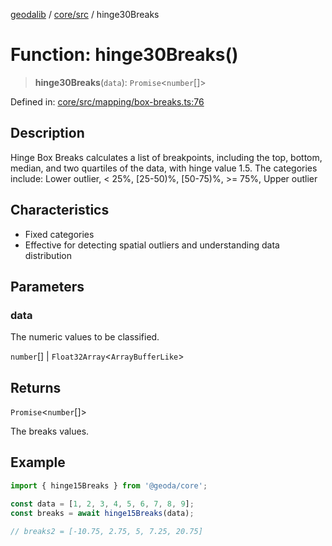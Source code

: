 [geodalib](../../../modules.md) / [core/src](../index.md) / hinge30Breaks

# Function: hinge30Breaks()

> **hinge30Breaks**(`data`): `Promise`\<`number`[]\>

Defined in: [core/src/mapping/box-breaks.ts:76](https://github.com/GeoDaCenter/geoda-lib/blob/9716a45cca9cf3b644d6187deeb842d47f2b7a3a/js/packages/core/src/mapping/box-breaks.ts#L76)

## Description
Hinge Box Breaks calculates a list of breakpoints, including the top, bottom, median, and two quartiles of the data, with hinge value 1.5.
The categories include: Lower outlier, < 25%, [25-50)%, [50-75)%, >= 75%, Upper outlier

## Characteristics
- Fixed categories
- Effective for detecting spatial outliers and understanding data distribution

## Parameters

### data

The numeric values to be classified.

`number`[] | `Float32Array`\<`ArrayBufferLike`\>

## Returns

`Promise`\<`number`[]\>

The breaks values.

## Example

```ts
import { hinge15Breaks } from '@geoda/core';

const data = [1, 2, 3, 4, 5, 6, 7, 8, 9];
const breaks = await hinge15Breaks(data);

// breaks2 = [-10.75, 2.75, 5, 7.25, 20.75]
```
